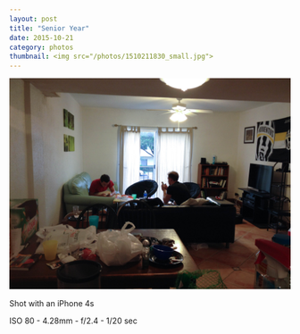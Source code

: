 ```yaml
---
layout: post
title: "Senior Year"
date: 2015-10-21
category: photos
thumbnail: <img src="/photos/1510211830_small.jpg">
---
```

<img src="/photos/1510211830.jpg" class="image fit">

Shot with an iPhone 4s

ISO 80 -
4.28mm -
f/2.4 -
1/20 sec
